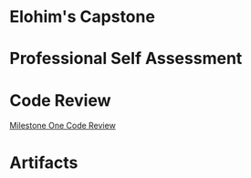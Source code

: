 # Elohim's Capstone

# Professional Self Assessment


# Code Review
[Milestone One Code Review](https://youtu.be/JFAPfgDiEBk)

# Artifacts
